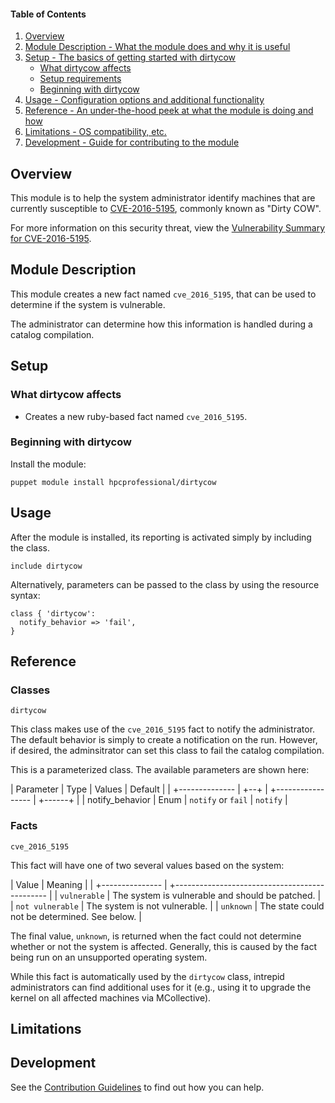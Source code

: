 #### Table of Contents

1. [Overview](#overview)
2. [Module Description - What the module does and why it is useful](#module-description)
3. [Setup - The basics of getting started with dirtycow](#setup)
    * [What dirtycow affects](#what-dirtycow-affects)
    * [Setup requirements](#setup-requirements)
    * [Beginning with dirtycow](#beginning-with-dirtycow)
4. [Usage - Configuration options and additional functionality](#usage)
5. [Reference - An under-the-hood peek at what the module is doing and how](#reference)
5. [Limitations - OS compatibility, etc.](#limitations)
6. [Development - Guide for contributing to the module](#development)

## Overview

This module is to help the system administrator identify machines that are
currently susceptible to
[CVE-2016-5195](http://cve.mitre.org/cgi-bin/cvename.cgi?name=CVE-2016-5195),
commonly known as "Dirty COW".

For more information on this security threat, view the [Vulnerability Summary
for CVE-2016-5195](https://web.nvd.nist.gov/view/vuln/detail?vulnId=CVE-2016-5195).

## Module Description

This module creates a new fact named `cve_2016_5195`, that can be used to
determine if the system is vulnerable.

The administrator can determine how this information is handled during a
catalog compilation.

## Setup

### What dirtycow affects

* Creates a new ruby-based fact named `cve_2016_5195`.

### Beginning with dirtycow

Install the module:

```
puppet module install hpcprofessional/dirtycow
```

## Usage

After the module is installed, its reporting is activated simply by including
the class.

```
include dirtycow
```

Alternatively, parameters can be passed to the class by using the resource
syntax:

```
class { 'dirtycow':
  notify_behavior => 'fail',
}
```

## Reference

### Classes

`dirtycow`

This class makes use of the `cve_2016_5195` fact to notify the administrator.
The default behavior is simply to create a notification on the run. However, if
desired, the adminsitrator can set this class to fail the catalog compilation.

This is a parameterized class. The available parameters are shown here:

| Parameter       | Type | Values             | Default  |
| +-------------- | +--+ | +----------------- | +------+ |
| notify_behavior | Enum | `notify` or `fail` | `notify` |

### Facts

`cve_2016_5195`

This fact will have one of two several values based on the system:

| Value            | Meaning                                         |
| +--------------- | +---------------------------------------------- |
| `vulnerable`     | The system is vulnerable and should be patched. |
| `not vulnerable` | The system is not vulnerable.                   |
| `unknown`        | The state could not be determined. See below.   |

The final value, `unknown`, is returned when the fact could not determine
whether or not the system is affected. Generally, this is caused by the fact
being run on an unsupported operating system.

While this fact is automatically used by the `dirtycow` class, intrepid
administrators can find additional uses for it (e.g., using it to upgrade the
kernel on all affected machines via MCollective).

## Limitations


## Development

See the [Contribution Guidelines](CONTRIBUTING.md) to find out how you can help.
